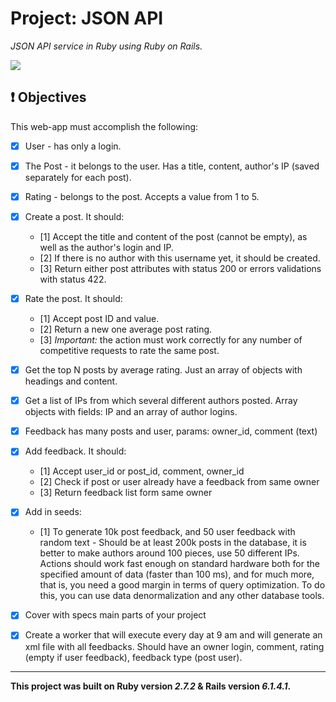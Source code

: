 # Project: JSON API
*JSON API service in Ruby using Ruby on Rails.*

![](https://visitor-badge-reloaded.herokuapp.com/badge?page_id=juzershakir.api_demo&color=000000&lcolor=000000&style=for-the-badge&logo=Github)


## ❗ Objectives
This web-app must accomplish the following:
- [x] User - has only a login.
- [x] The Post - it belongs to the user. Has a title, content, author's IP (saved separately for each post).
- [x] Rating - belongs to the post. Accepts a value from 1 to 5.
- [x] Create a post. It should:
  - [1] Accept the title and content of the post (cannot be empty), as well as the author's login and IP.
  - [2] If there is no author with this username yet, it should be created.
  - [3] Return either post attributes with status 200 or errors validations with status 422.

- [x] Rate the post. It should:
  - [1] Accept post ID and value.
  - [2] Return a new one average post rating.
  - [3] *Important:* the action must work correctly for any number of competitive requests to rate the same post.
- [x] Get the top N posts by average rating. Just an array of objects with headings and content.
- [x] Get a list of IPs from which several different authors posted. Array objects with fields: IP and an array  of author logins.
- [x] Feedback has many posts and user, params: owner_id, comment (text)
- [x] Add feedback. It should:
  - [1] Accept user_id or post_id, comment, owner_id
  - [2] Check if post or user already have a feedback from same owner
  - [3] Return feedback list form same owner
- [x] Add in seeds:
  - [1] To generate 10k post feedback, and 50 user feedback with random text  - Should be at least 200k posts in the database, it is better to make authors around 100 pieces,  use 50 different IPs. Actions should work fast enough on standard hardware both for the specified  amount of data (faster than 100 ms), and for much more, that is, you need a good margin in terms of  query optimization. To do this, you can use data denormalization and any other database tools.

- [x] Cover with specs main parts of your project
- [x] Create a worker that will execute every day at 9 am and will generate an xml file with all feedbacks.  Should have an owner login, comment, rating (empty if user feedback), feedback type (post user).

----


**This project was built on Ruby version *2.7.2* & Rails version *6.1.4.1*.**


